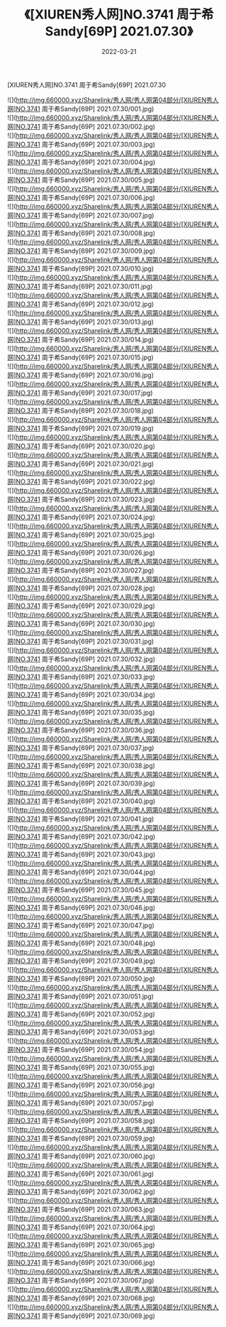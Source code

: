 ﻿---
layout: post
title:  《[XIUREN秀人网]NO.3741 周于希Sandy[69P] 2021.07.30》
date:   2022-03-21
img: http://img.660000.xyz/Sharelink/秀人网/秀人网第04部分/[XIUREN秀人网]NO.3741 周于希Sandy[69P] 2021.07.30/000.jpg
categories: [美女, 清纯, 唯美]
---

[XIUREN秀人网]NO.3741 周于希Sandy[69P] 2021.07.30

 ![](http://img.660000.xyz/Sharelink/秀人网/秀人网第04部分/[XIUREN秀人网]NO.3741 周于希Sandy[69P] 2021.07.30/001.jpg) <br>![](http://img.660000.xyz/Sharelink/秀人网/秀人网第04部分/[XIUREN秀人网]NO.3741 周于希Sandy[69P] 2021.07.30/002.jpg) <br>![](http://img.660000.xyz/Sharelink/秀人网/秀人网第04部分/[XIUREN秀人网]NO.3741 周于希Sandy[69P] 2021.07.30/003.jpg) <br>![](http://img.660000.xyz/Sharelink/秀人网/秀人网第04部分/[XIUREN秀人网]NO.3741 周于希Sandy[69P] 2021.07.30/004.jpg) <br>![](http://img.660000.xyz/Sharelink/秀人网/秀人网第04部分/[XIUREN秀人网]NO.3741 周于希Sandy[69P] 2021.07.30/005.jpg) <br>![](http://img.660000.xyz/Sharelink/秀人网/秀人网第04部分/[XIUREN秀人网]NO.3741 周于希Sandy[69P] 2021.07.30/006.jpg) <br>![](http://img.660000.xyz/Sharelink/秀人网/秀人网第04部分/[XIUREN秀人网]NO.3741 周于希Sandy[69P] 2021.07.30/007.jpg) <br>![](http://img.660000.xyz/Sharelink/秀人网/秀人网第04部分/[XIUREN秀人网]NO.3741 周于希Sandy[69P] 2021.07.30/008.jpg) <br>![](http://img.660000.xyz/Sharelink/秀人网/秀人网第04部分/[XIUREN秀人网]NO.3741 周于希Sandy[69P] 2021.07.30/009.jpg) <br>![](http://img.660000.xyz/Sharelink/秀人网/秀人网第04部分/[XIUREN秀人网]NO.3741 周于希Sandy[69P] 2021.07.30/010.jpg) <br>![](http://img.660000.xyz/Sharelink/秀人网/秀人网第04部分/[XIUREN秀人网]NO.3741 周于希Sandy[69P] 2021.07.30/011.jpg) <br>![](http://img.660000.xyz/Sharelink/秀人网/秀人网第04部分/[XIUREN秀人网]NO.3741 周于希Sandy[69P] 2021.07.30/012.jpg) <br>![](http://img.660000.xyz/Sharelink/秀人网/秀人网第04部分/[XIUREN秀人网]NO.3741 周于希Sandy[69P] 2021.07.30/013.jpg) <br>![](http://img.660000.xyz/Sharelink/秀人网/秀人网第04部分/[XIUREN秀人网]NO.3741 周于希Sandy[69P] 2021.07.30/014.jpg) <br>![](http://img.660000.xyz/Sharelink/秀人网/秀人网第04部分/[XIUREN秀人网]NO.3741 周于希Sandy[69P] 2021.07.30/015.jpg) <br>![](http://img.660000.xyz/Sharelink/秀人网/秀人网第04部分/[XIUREN秀人网]NO.3741 周于希Sandy[69P] 2021.07.30/016.jpg) <br>![](http://img.660000.xyz/Sharelink/秀人网/秀人网第04部分/[XIUREN秀人网]NO.3741 周于希Sandy[69P] 2021.07.30/017.jpg) <br>![](http://img.660000.xyz/Sharelink/秀人网/秀人网第04部分/[XIUREN秀人网]NO.3741 周于希Sandy[69P] 2021.07.30/018.jpg) <br>![](http://img.660000.xyz/Sharelink/秀人网/秀人网第04部分/[XIUREN秀人网]NO.3741 周于希Sandy[69P] 2021.07.30/019.jpg) <br>![](http://img.660000.xyz/Sharelink/秀人网/秀人网第04部分/[XIUREN秀人网]NO.3741 周于希Sandy[69P] 2021.07.30/020.jpg) <br>![](http://img.660000.xyz/Sharelink/秀人网/秀人网第04部分/[XIUREN秀人网]NO.3741 周于希Sandy[69P] 2021.07.30/021.jpg) <br>![](http://img.660000.xyz/Sharelink/秀人网/秀人网第04部分/[XIUREN秀人网]NO.3741 周于希Sandy[69P] 2021.07.30/022.jpg) <br>![](http://img.660000.xyz/Sharelink/秀人网/秀人网第04部分/[XIUREN秀人网]NO.3741 周于希Sandy[69P] 2021.07.30/023.jpg) <br>![](http://img.660000.xyz/Sharelink/秀人网/秀人网第04部分/[XIUREN秀人网]NO.3741 周于希Sandy[69P] 2021.07.30/024.jpg) <br>![](http://img.660000.xyz/Sharelink/秀人网/秀人网第04部分/[XIUREN秀人网]NO.3741 周于希Sandy[69P] 2021.07.30/025.jpg) <br>![](http://img.660000.xyz/Sharelink/秀人网/秀人网第04部分/[XIUREN秀人网]NO.3741 周于希Sandy[69P] 2021.07.30/026.jpg) <br>![](http://img.660000.xyz/Sharelink/秀人网/秀人网第04部分/[XIUREN秀人网]NO.3741 周于希Sandy[69P] 2021.07.30/027.jpg) <br>![](http://img.660000.xyz/Sharelink/秀人网/秀人网第04部分/[XIUREN秀人网]NO.3741 周于希Sandy[69P] 2021.07.30/028.jpg) <br>![](http://img.660000.xyz/Sharelink/秀人网/秀人网第04部分/[XIUREN秀人网]NO.3741 周于希Sandy[69P] 2021.07.30/029.jpg) <br>![](http://img.660000.xyz/Sharelink/秀人网/秀人网第04部分/[XIUREN秀人网]NO.3741 周于希Sandy[69P] 2021.07.30/030.jpg) <br>![](http://img.660000.xyz/Sharelink/秀人网/秀人网第04部分/[XIUREN秀人网]NO.3741 周于希Sandy[69P] 2021.07.30/031.jpg) <br>![](http://img.660000.xyz/Sharelink/秀人网/秀人网第04部分/[XIUREN秀人网]NO.3741 周于希Sandy[69P] 2021.07.30/032.jpg) <br>![](http://img.660000.xyz/Sharelink/秀人网/秀人网第04部分/[XIUREN秀人网]NO.3741 周于希Sandy[69P] 2021.07.30/033.jpg) <br>![](http://img.660000.xyz/Sharelink/秀人网/秀人网第04部分/[XIUREN秀人网]NO.3741 周于希Sandy[69P] 2021.07.30/034.jpg) <br>![](http://img.660000.xyz/Sharelink/秀人网/秀人网第04部分/[XIUREN秀人网]NO.3741 周于希Sandy[69P] 2021.07.30/035.jpg) <br>![](http://img.660000.xyz/Sharelink/秀人网/秀人网第04部分/[XIUREN秀人网]NO.3741 周于希Sandy[69P] 2021.07.30/036.jpg) <br>![](http://img.660000.xyz/Sharelink/秀人网/秀人网第04部分/[XIUREN秀人网]NO.3741 周于希Sandy[69P] 2021.07.30/037.jpg) <br>![](http://img.660000.xyz/Sharelink/秀人网/秀人网第04部分/[XIUREN秀人网]NO.3741 周于希Sandy[69P] 2021.07.30/038.jpg) <br>![](http://img.660000.xyz/Sharelink/秀人网/秀人网第04部分/[XIUREN秀人网]NO.3741 周于希Sandy[69P] 2021.07.30/039.jpg) <br>![](http://img.660000.xyz/Sharelink/秀人网/秀人网第04部分/[XIUREN秀人网]NO.3741 周于希Sandy[69P] 2021.07.30/040.jpg) <br>![](http://img.660000.xyz/Sharelink/秀人网/秀人网第04部分/[XIUREN秀人网]NO.3741 周于希Sandy[69P] 2021.07.30/041.jpg) <br>![](http://img.660000.xyz/Sharelink/秀人网/秀人网第04部分/[XIUREN秀人网]NO.3741 周于希Sandy[69P] 2021.07.30/042.jpg) <br>![](http://img.660000.xyz/Sharelink/秀人网/秀人网第04部分/[XIUREN秀人网]NO.3741 周于希Sandy[69P] 2021.07.30/043.jpg) <br>![](http://img.660000.xyz/Sharelink/秀人网/秀人网第04部分/[XIUREN秀人网]NO.3741 周于希Sandy[69P] 2021.07.30/044.jpg) <br>![](http://img.660000.xyz/Sharelink/秀人网/秀人网第04部分/[XIUREN秀人网]NO.3741 周于希Sandy[69P] 2021.07.30/045.jpg) <br>![](http://img.660000.xyz/Sharelink/秀人网/秀人网第04部分/[XIUREN秀人网]NO.3741 周于希Sandy[69P] 2021.07.30/046.jpg) <br>![](http://img.660000.xyz/Sharelink/秀人网/秀人网第04部分/[XIUREN秀人网]NO.3741 周于希Sandy[69P] 2021.07.30/047.jpg) <br>![](http://img.660000.xyz/Sharelink/秀人网/秀人网第04部分/[XIUREN秀人网]NO.3741 周于希Sandy[69P] 2021.07.30/048.jpg) <br>![](http://img.660000.xyz/Sharelink/秀人网/秀人网第04部分/[XIUREN秀人网]NO.3741 周于希Sandy[69P] 2021.07.30/049.jpg) <br>![](http://img.660000.xyz/Sharelink/秀人网/秀人网第04部分/[XIUREN秀人网]NO.3741 周于希Sandy[69P] 2021.07.30/050.jpg) <br>![](http://img.660000.xyz/Sharelink/秀人网/秀人网第04部分/[XIUREN秀人网]NO.3741 周于希Sandy[69P] 2021.07.30/051.jpg) <br>![](http://img.660000.xyz/Sharelink/秀人网/秀人网第04部分/[XIUREN秀人网]NO.3741 周于希Sandy[69P] 2021.07.30/052.jpg) <br>![](http://img.660000.xyz/Sharelink/秀人网/秀人网第04部分/[XIUREN秀人网]NO.3741 周于希Sandy[69P] 2021.07.30/053.jpg) <br>![](http://img.660000.xyz/Sharelink/秀人网/秀人网第04部分/[XIUREN秀人网]NO.3741 周于希Sandy[69P] 2021.07.30/054.jpg) <br>![](http://img.660000.xyz/Sharelink/秀人网/秀人网第04部分/[XIUREN秀人网]NO.3741 周于希Sandy[69P] 2021.07.30/055.jpg) <br>![](http://img.660000.xyz/Sharelink/秀人网/秀人网第04部分/[XIUREN秀人网]NO.3741 周于希Sandy[69P] 2021.07.30/056.jpg) <br>![](http://img.660000.xyz/Sharelink/秀人网/秀人网第04部分/[XIUREN秀人网]NO.3741 周于希Sandy[69P] 2021.07.30/057.jpg) <br>![](http://img.660000.xyz/Sharelink/秀人网/秀人网第04部分/[XIUREN秀人网]NO.3741 周于希Sandy[69P] 2021.07.30/058.jpg) <br>![](http://img.660000.xyz/Sharelink/秀人网/秀人网第04部分/[XIUREN秀人网]NO.3741 周于希Sandy[69P] 2021.07.30/059.jpg) <br>![](http://img.660000.xyz/Sharelink/秀人网/秀人网第04部分/[XIUREN秀人网]NO.3741 周于希Sandy[69P] 2021.07.30/060.jpg) <br>![](http://img.660000.xyz/Sharelink/秀人网/秀人网第04部分/[XIUREN秀人网]NO.3741 周于希Sandy[69P] 2021.07.30/061.jpg) <br>![](http://img.660000.xyz/Sharelink/秀人网/秀人网第04部分/[XIUREN秀人网]NO.3741 周于希Sandy[69P] 2021.07.30/062.jpg) <br>![](http://img.660000.xyz/Sharelink/秀人网/秀人网第04部分/[XIUREN秀人网]NO.3741 周于希Sandy[69P] 2021.07.30/063.jpg) <br>![](http://img.660000.xyz/Sharelink/秀人网/秀人网第04部分/[XIUREN秀人网]NO.3741 周于希Sandy[69P] 2021.07.30/064.jpg) <br>![](http://img.660000.xyz/Sharelink/秀人网/秀人网第04部分/[XIUREN秀人网]NO.3741 周于希Sandy[69P] 2021.07.30/065.jpg) <br>![](http://img.660000.xyz/Sharelink/秀人网/秀人网第04部分/[XIUREN秀人网]NO.3741 周于希Sandy[69P] 2021.07.30/066.jpg) <br>![](http://img.660000.xyz/Sharelink/秀人网/秀人网第04部分/[XIUREN秀人网]NO.3741 周于希Sandy[69P] 2021.07.30/067.jpg) <br>![](http://img.660000.xyz/Sharelink/秀人网/秀人网第04部分/[XIUREN秀人网]NO.3741 周于希Sandy[69P] 2021.07.30/068.jpg) <br>![](http://img.660000.xyz/Sharelink/秀人网/秀人网第04部分/[XIUREN秀人网]NO.3741 周于希Sandy[69P] 2021.07.30/069.jpg) <br>